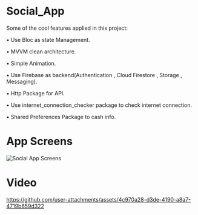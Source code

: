 # Social_App

Some of the cool features applied in this project:

• Use Bloc as state Management.

• MVVM clean architecture.

• Simple Animation.

• Use Firebase as backend(Authentication , Cloud Firestore , Storage , Messaging).

• Http Package for API.

• Use  internet_connection_checker package to check internet connection.

• Shared Preferences Package to cash info.

# App Screens
![Social App Screens](https://github.com/user-attachments/assets/ad9c4192-2e39-4fa5-b41b-222104f2465e)


# Video
https://github.com/user-attachments/assets/4c970a28-d3de-4190-a8a7-4719b659d322


